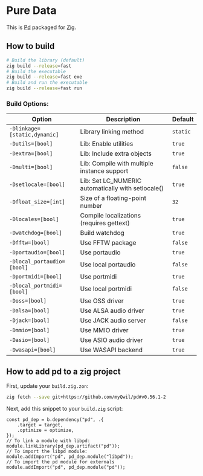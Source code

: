 # Pure Data

This is [Pd](https://puredata.info/)
packaged for [Zig](https://ziglang.org/).

## How to build

```bash
# Build the library (default)
zig build --release=fast
# Build the executable
zig build --release=fast exe
# Build and run the executable 
zig build --release=fast run
```
### Build Options:
| Option | Description | Default |
| -------- | ------- | ------- |
| `-Dlinkage=[static,dynamic]` | Library linking method | `static` |
| `-Dutils=[bool]` | Lib: Enable utilities | `true` |
| `-Dextra=[bool]` | Lib: Include extra objects | `true` |
| `-Dmulti=[bool]` | Lib: Compile with multiple instance support | `false` |
| `-Dsetlocale=[bool]` | Lib: Set LC_NUMERIC automatically with setlocale() | `true` |
| `-Dfloat_size=[int]` | Size of a floating-point number | `32` |
| `-Dlocales=[bool]` | Compile localizations (requires gettext) | `true` |
| `-Dwatchdog=[bool]` | Build watchdog | `true` |
| `-Dfftw=[bool]` | Use FFTW package | `false` |
| `-Dportaudio=[bool]` | Use portaudio | `true` |
| `-Dlocal_portaudio=[bool]` | Use local portaudio | `false` |
| `-Dportmidi=[bool]` | Use portmidi | `true` |
| `-Dlocal_portmidi=[bool]` | Use local portmidi | `false` |
| `-Doss=[bool]` | Use OSS driver | `true` |
| `-Dalsa=[bool]` | Use ALSA audio driver | `true` |
| `-Djack=[bool]` | Use JACK audio server | `false` |
| `-Dmmio=[bool]` | Use MMIO driver | `true` |
| `-Dasio=[bool]` | Use ASIO audio driver | `true` |
| `-Dwasapi=[bool]` | Use WASAPI backend | `true` |


## How to add pd to a zig project
First, update your `build.zig.zon`:

```bash
zig fetch --save git+https://github.com/myQwil/pd#v0.56.1-2
```

Next, add this snippet to your `build.zig` script:

```zig
const pd_dep = b.dependency("pd", .{
    .target = target,
    .optimize = optimize,
});
// To link a module with libpd:
module.linkLibrary(pd_dep.artifact("pd"));
// To import the libpd module:
module.addImport("pd", pd_dep.module("libpd"));
// To import the pd module for externals
module.addImport("pd", pd_dep.module("pd"));
```
